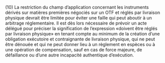 (10) La restriction du champ d’application concernant les instruments dérivés sur matières premières négociés sur un OTF et réglés par livraison physique devrait être limitée pour éviter une faille qui peut aboutir à un arbitrage réglementaire. Il est dès lors nécessaire de prévoir un acte délégué pour préciser la signification de l’expression «doivent être réglés par livraison physique» en tenant compte au minimum de la création d’une obligation exécutoire et contraignante de livraison physique, qui ne peut être dénouée et qui ne peut donner lieu à un règlement en espèces ou à une opération de compensation, sauf en cas de force majeure, de défaillance ou d’une autre incapacité authentique d’exécution.